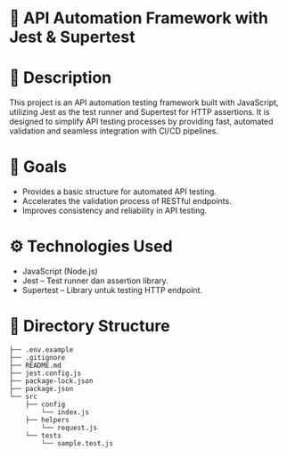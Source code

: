 # 📌 API Automation Framework with Jest & Supertest

# 🧪 Description
This project is an API automation testing framework built with JavaScript, utilizing Jest as the test runner and Supertest for HTTP assertions. It is designed to simplify API testing processes by providing fast, automated validation and seamless integration with CI/CD pipelines.

# 🎯 Goals
- Provides a basic structure for automated API testing.
- Accelerates the validation process of RESTful endpoints.
- Improves consistency and reliability in API testing.

# ⚙️ Technologies Used
- JavaScript (Node.js)
- Jest – Test runner dan assertion library.
- Supertest – Library untuk testing HTTP endpoint.

# 📁 Directory Structure
```
├── .env.example
├── .gitignore
├── README.md
├── jest.config.js
├── package-lock.json
├── package.json
└── src
    ├── config
        └── index.js
    ├── helpers
        └── request.js
    └── tests
        └── sample.test.js
```
